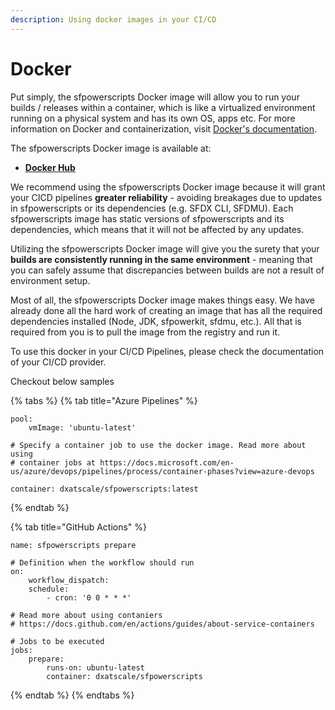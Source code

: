 ```yaml
---
description: Using docker images in your CI/CD
---
```


# Docker

Put simply, the sfpowerscripts Docker image will allow you to run your builds / releases within a container, which is like a virtualized environment running on a physical system and has its own OS, apps etc. For more information on Docker and containerization, visit [Docker's documentation](https://docs.docker.com/).

The sfpowerscripts Docker image is available at:

* [**Docker Hub**](https://hub.docker.com/r/dxatscale/sfpowerscripts)

We recommend using the sfpowerscripts Docker image because it will grant your CICD pipelines **greater reliability** - avoiding breakages due to updates in sfpowerscripts or its dependencies \(e.g. SFDX CLI, SFDMU\). Each sfpowerscripts image has static versions of sfpowerscripts and its dependencies, which means that it will not be affected by any updates.

Utilizing the sfpowerscripts Docker image will give you the surety that your **builds are consistently running in the same environment** - meaning that you can safely assume that discrepancies between builds are not a result of environment setup.

Most of all, the sfpowerscripts Docker image makes things easy. We have already done all the hard work of creating an image that has all the required dependencies installed \(Node, JDK, sfpowerkit, sfdmu, etc.\). All that is required from you is to pull the image from the registry and run it.

To use this docker in your CI/CD Pipelines, please check the documentation of your CI/CD provider.

Checkout below samples

{% tabs %}
{% tab title="Azure Pipelines" %}
```text
pool:
    vmImage: 'ubuntu-latest'

# Specify a container job to use the docker image. Read more about using 
# container jobs at https://docs.microsoft.com/en-us/azure/devops/pipelines/process/container-phases?view=azure-devops

container: dxatscale/sfpowerscripts:latest
```
{% endtab %}

{% tab title="GitHub Actions" %}
```text
name: sfpowerscripts prepare

# Definition when the workflow should run
on:
    workflow_dispatch:
    schedule:
        - cron: '0 0 * * *'

# Read more about using contaniers
# https://docs.github.com/en/actions/guides/about-service-containers

# Jobs to be executed
jobs:
    prepare:
        runs-on: ubuntu-latest
        container: dxatscale/sfpowerscripts
```
{% endtab %}
{% endtabs %}

